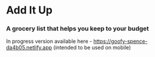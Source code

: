 # Add It Up
### A grocery list that helps you keep to your budget

In progress version available here - https://goofy-spence-da4b05.netlify.app
(intended to be used on mobile)

